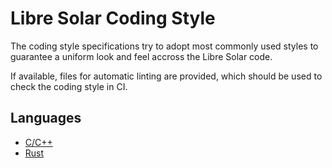 # Libre Solar Coding Style

The coding style specifications try to adopt most commonly used styles to guarantee a uniform look and feel accross the Libre Solar code.

If available, files for automatic linting are provided, which should be used to check the coding style in CI.

## Languages

- [C/C++](c-cpp.md)
- [Rust](rust.md)
